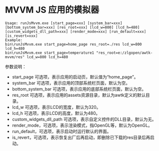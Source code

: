 # MVVM JS 应用的模拟器

```
Usage: runJsMvvm.exe [start_page=xxx] [system_bar=xxx] [bottom_system_bar=xxx] [res_root=xxx] [lcd_w=800] [lcd_h=480] [custom_widgets_dll_path=xxx] [render_mode=xxx] [run_default=xxx] [is_revert=xxx]
Example:
bin\runJsMvvm.exe start_page=home_page res_root=./res lcd_w=800 lcd_h=480
bin\runJsMvvm.exe start_page=temperature1 "res_root=e:/zlgopen/awtk-mvvm/res" lcd_w=800 lcd_h=480
```

参数说明：
* start_page 可选项，表示应用的启动页，默认值为“home_page”。
* system_bar 可选项，表示应用的顶部系统栏页面，默认为空。
* bottom_system_bar 可选项，表示应用的底部系统栏页面，默认为空。
* res_root 可选项，表示应用的assets资源目录，默认为awtk定义的默认目录。
* lcd_w 可选项，表示LCD的宽度，默认为320。
* lcd_h 可选项，表示LCD的高度，默认为480。
* custom_widgets_dll_path 可选项，表示自定义控件的DLL目录，默认为无。
* render_mode，可选项，表示渲染模式，指OpenGL等，默认为OpenGL。
* run_default，可选项，表示启动时运行默认的界面。
* is_revert，可选项，表示恢复出厂后再启动，即删除已下载的res目录后再启动。
